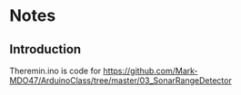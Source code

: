 # Notes

## Introduction
Theremin.ino is code for https://github.com/Mark-MDO47/ArduinoClass/tree/master/03_SonarRangeDetector
